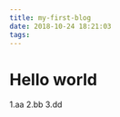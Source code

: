 ```yaml
---
title: my-first-blog
date: 2018-10-24 18:21:03
tags:
---
```


Hello world
========

1.aa
2.bb
3.dd

